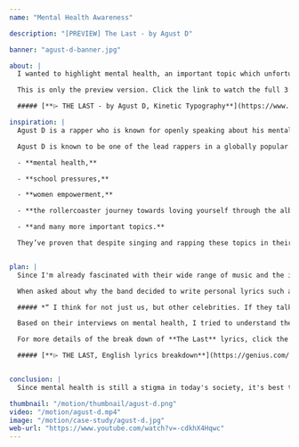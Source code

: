 ```yaml
---
name: "Mental Health Awareness"

description: "[PREVIEW] The Last - by Agust D"

banner: "agust-d-banner.jpg"

about: |
  I wanted to highlight mental health, an important topic which unfortunately is still considered a stigma in today’s society. This is only a short preview of a 3 minute kinetic typography to the song “The Last” by a rapper named Suga (aka Agust D). He addresses the monster named “fame” which negatively impacts his “mental pollution”.

  This is only the preview version. Click the link to watch the full 3:50 minute video on YouTube.

  ##### [**⌲ THE LAST - by Agust D, Kinetic Typography**](https://www.youtube.com/watch?v=-cdkhX4Hqwc)

inspiration: |
  Agust D is a rapper who is known for openly speaking about his mental health issues through his deep and personal lyrics. In his self-titled album “Agust D Mixtape” which was released in 2016, there are several songs that address his struggles with depression, social phobia, and past suicidal thoughts. He is aware that the topic of mental health is not highly talked about and still stigmatized, especially in the Asian community. However, he mentioned that this topic needs to be addressed in order to help others going through similar situations.

  Agust D is known to be one of the lead rappers in a globally popular band called Bangtan Sonyeondan, or BTS internationally. The group’s popularity has reached international waves, and has gained recognition as a socially conscious group. Often, they write songs that many youths around the world can relate and touch on the themes of:

  - **mental health,**

  - **school pressures,**

  - **women empowerment,**

  - **the rollercoaster journey towards loving yourself through the album series “Love Yourself”**

  - **and many more important topics.**

  They’ve proven that despite singing and rapping these topics in their native language, language is never a barrier when it comes to music especially when promoting a positive message to those willing to listen and read translated lyrics. They’ve broken barriers and numerous world records with their songs.


plan: |
  Since I'm already fascinated with their wide range of music and the important themes they touch on in their lyrics, I've done a bit of research on why they decided to share their private pain to the public.

  When asked about why the band decided to write personal lyrics such as mental health in a recent interview, the leader and spokesperson of the group (RM) says,

  ##### *“ I think for not just us, but other celebrities. If they talk about it openly - if they talk about depression for example like it’s the common cold, then it becomes more and more accepted if it’s a common disorder like the cold. More and more, I think artists or celebrities who have a voice should talk about these problems and bring it up to the surface. ”*

  Based on their interviews on mental health, I tried to understand the problem through their words and visualize their thoughts. **The Last** included some Korean symbolisms within the well written lyrics that international fans may not know about. As I went to various fan sites that broke down the lyrics section by section, I realized that this is more than just his struggle with depression and social phobia. He talks about *“hiding in the bathroom”* which is a common Korean phrase meaning wanting to end his life.

  For more details of the break down of **The Last** lyrics, click the link below:

  ##### [**⌲ THE LAST, English lyrics breakdown**](https://genius.com/17903517)


conclusion: |
  Since mental health is still a stigma in today's society, it's best to continue talking about the topic until the stigma barrier is broken. Like the leader of the group said, *"**if they talk about depression for example like it’s the common cold, then it becomes more and more accepted if it’s a common disorder like the cold.**"* - RM.

thumbnail: "/motion/thumbnail/agust-d.png"
video: "/motion/agust-d.mp4"
image: "/motion/case-study/agust-d.jpg"
web-url: "https://www.youtube.com/watch?v=-cdkhX4Hqwc"
---
```

